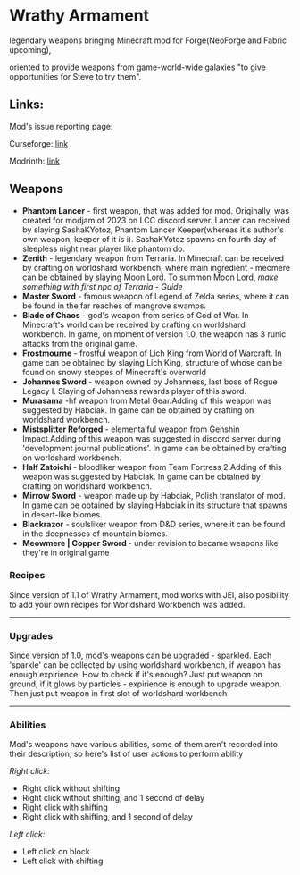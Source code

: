 <h1>Wrathy Armament</h1>

<p> legendary weapons bringing Minecraft mod for Forge(NeoForge and Fabric upcoming),

oriented to provide weapons from game-world-wide galaxies "to give opportunities for Steve to try them".</p>

<h2>Links:</h2>
<p>Mod's issue reporting page: <a href="https://github.com/SashaKYotoz/wrathy_armament/issues"></a></p>

<p>Curseforge: <a href="https://www.curseforge.com/minecraft/mc-mods/wrathy-armament">link</a></p>
<p>Modrinth: <a href="https://modrinth.com/mod/wrathy-armament">link</a></p>

<h2>Weapons</h2>

<ul>
<li>
<strong>Phantom Lancer</strong>  - first weapon, that was added for mod. Originally, was created for modjam of 2023 on LCC discord server.  Lancer can received by slaying SashaKYotoz, Phantom Lancer Keeper(whereas it's author's own weapon, keeper of it is i). SashaKYotoz spawns on fourth day of sleepless night near player like phantom do.
</li>
<li>
<strong>Zenith</strong> - legendary weapon from Terraria. In Minecraft can be received by crafting on worldshard workbench, where main ingredient - meomere can be obtained  by slaying Moon Lord.
To summon Moon Lord, <i>make something with first npc of Terraria - Guide</i>
</li>
<li>
<strong>Master Sword</strong> - famous weapon of Legend of Zelda series, where it can be found in the far reaches of mangrove swamps.
</li>
<li>
<strong>Blade of Chaos</strong>  - god's weapon from series of God of War. In Minecraft's world can be received by crafting on worldshard workbench. In game, on moment of version 1.0, the weapon has 3 runic attacks from the original game.
</li>
<li>
<strong>Frostmourne</strong>  - frostful weapon of Lich King from World of Warcraft. In game can be obtained by slaying Lich King, structure of whose can be found on snowy steppes of Minecraft's overworld
</li>
<li>
<strong>Johannes Sword</strong> - weapon owned by Johanness, last boss of Rogue Legacy I. Slaying of Johanness rewards player of this sword.
</li>
<li>
<strong>Murasama</strong> -hf weapon from Metal Gear.Adding of this weapon was suggested by Habciak. In game can be obtained by crafting on worldshard workbench.
</li>
<li>
<strong>Mistsplitter Reforged</strong> - elementalful weapon from Genshin Impact.Adding of this weapon was suggested in discord server during 'development journal publications'. In game can be obtained by crafting on worldshard workbench.
</li>
<li>
<strong>Half Zatoichi</strong> - bloodliker weapon from Team Fortress 2.Adding of this weapon was suggested by Habciak. In game can be obtained by crafting on worldshard workbench.
</li>
<li>
<strong>Mirrow Sword</strong> - weapon made up by Habciak, Polish translator of mod. In game can be obtained by slaying Habciak in its structure that spawns in desert-like biomes.
</li>
<li>
<strong>Blackrazor</strong> - soulsliker weapon from D&D series, where it can be found in the deepnesses of mountain biomes.
</li>
<li>
<strong>Meowmere | Copper Sword </strong> - under revision to became weapons like they're in original game
</li>
</ul>

<h3>Recipes</h3>
    <p>Since version of 1.1 of Wrathy Armament, mod works with JEI, also posibility to add your own recipes for Worldshard Workbench was added.</p>
<hr>
<h3>Upgrades</h3>
    <p>Since version of 1.0, mod's weapons can be upgraded - sparkled. Each 'sparkle' can be collected by using worldshard workbench, if weapon has enough expirience. How to check if it's enough? Just put weapon on ground, if it glows by particles - expirience is enough to upgrade weapon. Then just put weapon in first slot of worldshard workbench</p>
<hr>

<h3>Abilities</h3>
    <p>Mod's weapons have various abilities, some of them aren't recorded into their description, so here's list of user actions to perform ability</p>
    <p><i>Right click:</i></p>
    <ul>
    <li>
        Right click without shifting
    </li>
    <li>
        Right click without shifting, and 1 second of delay
    </li>
    <li>
        Right click with shifting
    </li>
    <li>
        Right click with shifting, and 1 second of delay
    </li>
    </ul>
    <p><i>Left click:</i></p>
    <ul>
    <li>
        Left click on block
    </li>
    <li>
        Left click with shifting
    </li>
    </ul>